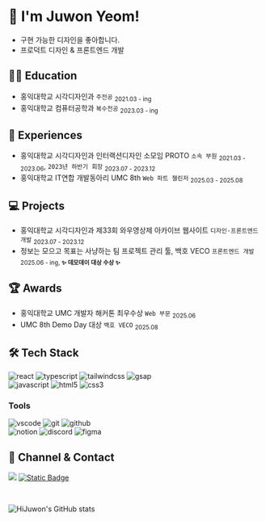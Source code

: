 # 🖖 I'm Juwon Yeom!
- 구현 가능한 디자인을 좋아합니다.
- 프로덕트 디자인 & 프론트엔드 개발

## 🧑‍🎓 Education
- 홍익대학교 시각디자인과 `주전공` <sub>2021.03 - ing</sub>
- 홍익대학교 컴퓨터공학과 `복수전공` <sub>2023.03 - ing</sub>

## 🌈 Experiences 
- 홍익대학교 시각디자인과 인터랙션디자인 소모임 PROTO `소속 부원` <sub>2021.03 - 2023.06</sub>, `2023년 하반기 회장` <sub>2023.07 - 2023.12</sub>
- 홍익대학교 IT연합 개발동아리 UMC 8th `Web 파트 챌린저` <sub>2025.03 - 2025.08</sub>

## 💻 Projects
- 홍익대학교 시각디자인과 제33회 와우영상제 아카이브 웹사이트 `디자인·프론트엔드 개발` <sub>2023.07 - 2023.12</sub>
- 정보는 모으고 목표는 사냥하는 팀 프로젝트 관리 툴, 백호 VECO `프론트엔드 개발` <sub>2025.06 - ing, **✨ 데모데이 대상 수상 ✨**</sub>

## 🏆 Awards
- 홍익대학교 UMC 개발자 해커톤 최우수상 `Web 부문` <sub>2025.06</sub>
- UMC 8th Demo Day 대상 `백호 VECO` <sub>2025.08</sub>

## 🛠️ Tech Stack

![react](https://img.shields.io/badge/React-20232A?style=for-the-badge&logo=react&logoColor=61DAFB)
![typescript](https://img.shields.io/badge/TypeScript-007ACC?style=for-the-badge&logo=typescript&logoColor=white)
![tailwindcss](https://img.shields.io/badge/tailwindcss-framework?style=for-the-badge&logo=tailwindcss&logoColor=%2306B6D4&color=black)
![gsap](https://img.shields.io/badge/gsap-library?style=for-the-badge&logo=gsap&logoColor=%23000000&color=%230AE448)
<br> ![javascript](https://img.shields.io/badge/JavaScript-F7DF1E?style=for-the-badge&logo=JavaScript&logoColor=white)
![html5](https://img.shields.io/badge/HTML5-E34F26?style=for-the-badge&logo=html5&logoColor=white)
![css3](https://img.shields.io/badge/CSS3-1572B6?style=for-the-badge&logo=css3&logoColor=white)


### Tools

![vscode](https://img.shields.io/badge/VSCode-0078D4.svg?style=for-the-badge&logo=visual-studio-code&logoColor=22ABF3)
![git](https://img.shields.io/badge/GIT-E44C30?style=for-the-badge&logo=git&logoColor=white) 
![github](https://img.shields.io/badge/GitHub-100000?style=for-the-badge&logo=github&logoColor=white)
<br>![notion](https://img.shields.io/badge/Notion-ffffff?style=for-the-badge&logo=notion&logoColor=black) 
![discord](https://img.shields.io/badge/discord-workspace?style=for-the-badge&logo=discord&logoColor=white&color=%235865F2)
![figma](https://img.shields.io/badge/figma-wireframe?style=for-the-badge&logo=figma&logoColor=white&color=%23F24E1E)


## 👥 Channel & Contact

<a href="https://www.linkedin.com/in/juwon-yeom-807434279/"><img src="https://img.shields.io/badge/linkedin-sns?style=for-the-badge&logo=linkedin&logoColor=white&color=blue&link=https%3A%2F%2Fwww.linkedin.com%2Fin%2Fjuwon-yeom-807434279%2F"></a>
<a href="https://velog.io/@hijuwon/posts"><img alt="Static Badge" src="https://img.shields.io/badge/velog-blog?style=for-the-badge&logo=velog&logoColor=white&color=%2320C997&link=https%3A%2F%2Fvelog.io%2F%40hijuwon%2Fposts"></a>

<br>

![HiJuwon's GitHub stats](https://github-readme-stats.vercel.app/api?username=HiJuwon&show_icons=true&theme=nord)

